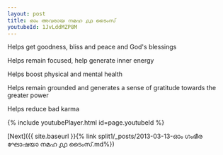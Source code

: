 ```yaml
---
layout: post
title: ഓം അവരായ നമഹ ൧൧ ടൈംസ്
youtubeId: 1JvLddMZP8M
---
```

 
 
Helps get goodness, bliss and peace and God's blessings
 
Helps remain focused, help generate inner energy 
 
Helps boost physical and mental health 
 
Helps remain grounded and generates a sense of gratitude towards the greater power 
 
Helps reduce bad karma
 
 
 
 


{% include youtubePlayer.html id=page.youtubeId %}
 
[Next]({{ site.baseurl }}{% link  split1/_posts/2013-03-13-ഓം ഗംഭീര ഘോഷയാ നമഹ ൧൧ ടൈംസ്.md%})
 
